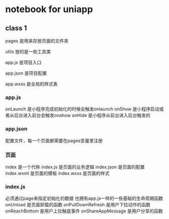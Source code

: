 # notebook for uniapp

## class 1

pages 是用来存放页面的文件夹

utils 放的是一些工具类

app.js 是项目入口

app.json 是项目配置

app.wxss 是全局的样式表



### app.js

onLaunch 是小程序完成初始化的时候会触发onlaunch
onShow 是小程序启动或者从后台进入前台会触发onshow
onHide 是小程序从前台进入后台触发的

### app.json

配置文件，每一个页面都需要在pages变量里注册

### 页面

index 是一个代称
index.js 是页面的业务逻辑
index.json 是页面的配置
index.wxml 是页面的模板
index.wxss 是页面的样式

### index.js

必须通过page来指定初始化的数据
也拥有app.js一样的一些基础的生命周期函数
onUnload 是页面卸载的函数
onPullDownRefresh 是用户下拉动作的函数
onReachBottom 是用户上拉触底事件
onShareAppMessage 是用户分享的函数
